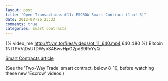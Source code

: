 ```yaml
---
layout: post
title: "Open-Transactions #11: ESCROW Smart Contract (1 of 3)"
date: 2012-07-26 23:33
comments: true
categories: smart contracts
---
```

{% video_me http://ft.vm.to/files/videos/ot_11_640.mp4 640 480  %}
Bitcoin 1NtTPVVjDsUfDWybS4BwvHpG2pdS9RnYyQ

<a href="https://github.com/FellowTraveler/Open-Transactions/wiki/Smart-contracts">Smart Contracts article</a> 

(See the 'Two-Way Trade' smart contract, below 8-10, before watching these new 'Escrow' videos.)
